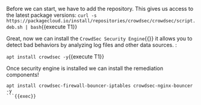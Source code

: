 Before we can start, we have to add the repository.
This gives us access to the latest package versions:
`curl -s https://packagecloud.io/install/repositories/crowdsec/crowdsec/script.deb.sh | bash`{{execute T1}}

Great, now we can install the `CrowdSec Security Engine`{{}} it allows you to detect bad behaviors by analyzing log files and other data sources.
:

`apt install crowdsec -y`{{execute T1}}

Once security engine is installed we can install the remediation components!

```
apt install crowdsec-firewall-bouncer-iptables crowdsec-nginx-bouncer -y
```{{exec}}